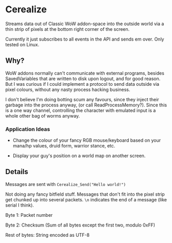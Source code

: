 # Cerealize

Streams data out of Classic WoW addon-space into the outside world via a thin strip of pixels at the bottom right corner of the screen.

Currently it just subscribes to all events in the API and sends em over. Only tested on Linux.

## Why?

WoW addons normally can't communicate with external programs, besides SavedVariables that are written to disk upon logout, and for good reason. But I was curious if I could implement a protocol to send data outside via pixel colours, without any nasty process hacking business.

I don't believe I'm doing botting scum any favours, since they inject their garbage into the process anyway, (or call ReadProcessMemory?). Since this is a one way channel, controlling the character with emulated input is a whole other bag of worms anyway.

### Application Ideas

-  Change the colour of your fancy RGB mouse/keyboard based on your mana/hp values, druid form, warrior stance, etc.

-  Display your guy's position on a world map on another screen.

## Details

Messages are sent with `Cerealize_Send("Hello world!")`

Not doing any fancy bitfield stuff. Messages that don't fit into the pixel strip get chunked up into several packets. `\n` indicates the end of a message (like serial I think).

Byte 1: Packet number

Byte 2: Checksum (Sum of all bytes except the first two, modulo 0xFF)

Rest of bytes: String encoded as UTF-8

